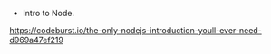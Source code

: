 * Intro to Node.

https://codeburst.io/the-only-nodejs-introduction-youll-ever-need-d969a47ef219





